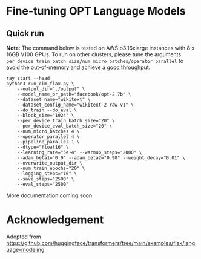 <!---
Copyright 2021 The HuggingFace Team. All rights reserved.

Licensed under the Apache License, Version 2.0 (the "License");
you may not use this file except in compliance with the License.
You may obtain a copy of the License at

    http://www.apache.org/licenses/LICENSE-2.0

Unless required by applicable law or agreed to in writing, software
distributed under the License is distributed on an "AS IS" BASIS,
WITHOUT WARRANTIES OR CONDITIONS OF ANY KIND, either express or implied.
See the License for the specific language governing permissions and
limitations under the License.
-->

# Fine-tuning OPT Language Models

## Quick run
**Note**: The command below is tested on AWS p3.16xlarge instances with 8 x 16GB V100 GPUs.
To run on other clusters, please tune the arguments `per_device_train_batch_size/num_micro_batches/operator_parallel` to avoid the out-of-memory and achieve a good throughput.
```
ray start --head
python3 run_clm_flax.py \
    --output_dir="./output" \
    --model_name_or_path="facebook/opt-2.7b" \
    --dataset_name="wikitext" \
    --dataset_config_name="wikitext-2-raw-v1" \
    --do_train --do_eval \
    --block_size="1024" \
    --per_device_train_batch_size="20" \
    --per_device_eval_batch_size="20" \
    --num_micro_batches 4 \
    --operator_parallel 4 \
    --pipeline_parallel 1 \
    --dtype="float16" \
    --learning_rate="5e-4" --warmup_steps="2000" \
    --adam_beta1="0.9" --adam_beta2="0.98" --weight_decay="0.01" \
    --overwrite_output_dir \
    --num_train_epochs="20" \
    --logging_steps="16" \
    --save_steps="2500" \
    --eval_steps="2500"
```

More documentation coming soon.


# Acknowledgement
Adopted from https://github.com/huggingface/transformers/tree/main/examples/flax/language-modeling
